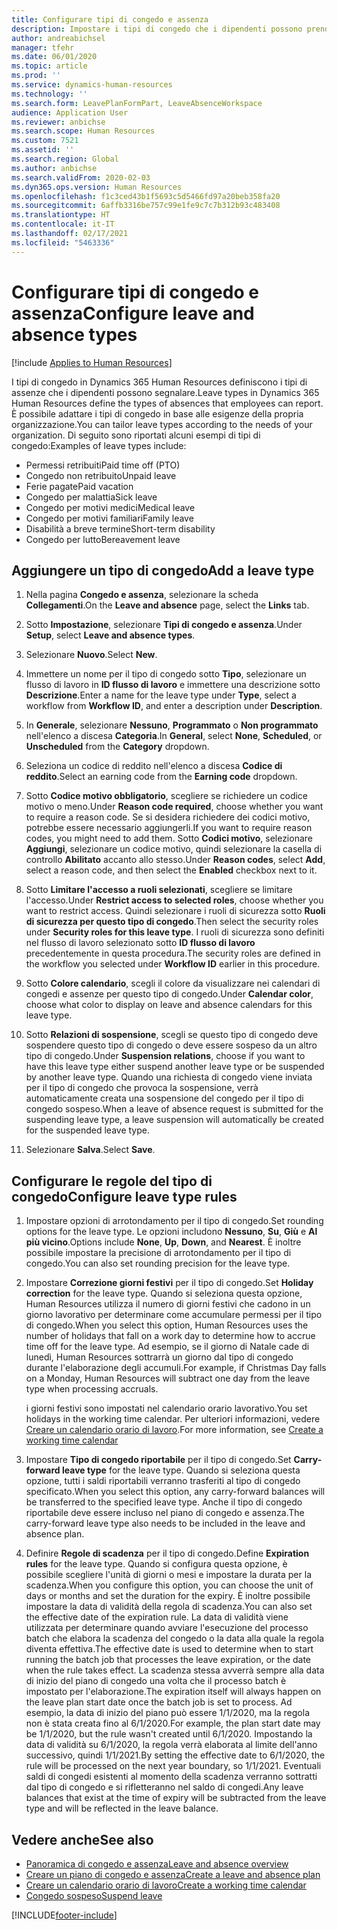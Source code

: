 ```yaml
---
title: Configurare tipi di congedo e assenza
description: Impostare i tipi di congedo che i dipendenti possono prendere in Dynamics 365 Human Resources.
author: andreabichsel
manager: tfehr
ms.date: 06/01/2020
ms.topic: article
ms.prod: ''
ms.service: dynamics-human-resources
ms.technology: ''
ms.search.form: LeavePlanFormPart, LeaveAbsenceWorkspace
audience: Application User
ms.reviewer: anbichse
ms.search.scope: Human Resources
ms.custom: 7521
ms.assetid: ''
ms.search.region: Global
ms.author: anbichse
ms.search.validFrom: 2020-02-03
ms.dyn365.ops.version: Human Resources
ms.openlocfilehash: f1c3ced43b1f5693c5d5466fd97a20beb358fa20
ms.sourcegitcommit: 6affb3316be757c99e1fe9c7c7b312b93c483408
ms.translationtype: HT
ms.contentlocale: it-IT
ms.lasthandoff: 02/17/2021
ms.locfileid: "5463336"
---
```

# <a name="configure-leave-and-absence-types"></a><span data-ttu-id="82c28-103">Configurare tipi di congedo e assenza</span><span class="sxs-lookup"><span data-stu-id="82c28-103">Configure leave and absence types</span></span>

[!include [Applies to Human Resources](../includes/applies-to-hr.md)]

<span data-ttu-id="82c28-104">I tipi di congedo in Dynamics 365 Human Resources definiscono i tipi di assenze che i dipendenti possono segnalare.</span><span class="sxs-lookup"><span data-stu-id="82c28-104">Leave types in Dynamics 365 Human Resources define the types of absences that employees can report.</span></span> <span data-ttu-id="82c28-105">È possibile adattare i tipi di congedo in base alle esigenze della propria organizzazione.</span><span class="sxs-lookup"><span data-stu-id="82c28-105">You can tailor leave types according to the needs of your organization.</span></span> <span data-ttu-id="82c28-106">Di seguito sono riportati alcuni esempi di tipi di congedo:</span><span class="sxs-lookup"><span data-stu-id="82c28-106">Examples of leave types include:</span></span>

- <span data-ttu-id="82c28-107">Permessi retribuiti</span><span class="sxs-lookup"><span data-stu-id="82c28-107">Paid time off (PTO)</span></span>
- <span data-ttu-id="82c28-108">Congedo non retribuito</span><span class="sxs-lookup"><span data-stu-id="82c28-108">Unpaid leave</span></span>
- <span data-ttu-id="82c28-109">Ferie pagate</span><span class="sxs-lookup"><span data-stu-id="82c28-109">Paid vacation</span></span>
- <span data-ttu-id="82c28-110">Congedo per malattia</span><span class="sxs-lookup"><span data-stu-id="82c28-110">Sick leave</span></span>
- <span data-ttu-id="82c28-111">Congedo per motivi medici</span><span class="sxs-lookup"><span data-stu-id="82c28-111">Medical leave</span></span>
- <span data-ttu-id="82c28-112">Congedo per motivi familiari</span><span class="sxs-lookup"><span data-stu-id="82c28-112">Family leave</span></span>
- <span data-ttu-id="82c28-113">Disabilità a breve termine</span><span class="sxs-lookup"><span data-stu-id="82c28-113">Short-term disability</span></span>
- <span data-ttu-id="82c28-114">Congedo per lutto</span><span class="sxs-lookup"><span data-stu-id="82c28-114">Bereavement leave</span></span>

## <a name="add-a-leave-type"></a><span data-ttu-id="82c28-115">Aggiungere un tipo di congedo</span><span class="sxs-lookup"><span data-stu-id="82c28-115">Add a leave type</span></span>

1. <span data-ttu-id="82c28-116">Nella pagina **Congedo e assenza**, selezionare la scheda **Collegamenti**.</span><span class="sxs-lookup"><span data-stu-id="82c28-116">On the **Leave and absence** page, select the **Links** tab.</span></span>

2. <span data-ttu-id="82c28-117">Sotto **Impostazione**, selezionare **Tipi di congedo e assenza**.</span><span class="sxs-lookup"><span data-stu-id="82c28-117">Under **Setup**, select **Leave and absence types**.</span></span>

3. <span data-ttu-id="82c28-118">Selezionare **Nuovo**.</span><span class="sxs-lookup"><span data-stu-id="82c28-118">Select **New**.</span></span>

4. <span data-ttu-id="82c28-119">Immettere un nome per il tipo di congedo sotto **Tipo**, selezionare un flusso di lavoro in **ID flusso di lavoro** e immettere una descrizione sotto **Descrizione**.</span><span class="sxs-lookup"><span data-stu-id="82c28-119">Enter a name for the leave type under **Type**, select a workflow from **Workflow ID**, and enter a description under **Description**.</span></span>

5. <span data-ttu-id="82c28-120">In **Generale**, selezionare **Nessuno**, **Programmato** o **Non programmato** nell'elenco a discesa **Categoria**.</span><span class="sxs-lookup"><span data-stu-id="82c28-120">In **General**, select **None**, **Scheduled**, or **Unscheduled** from the **Category** dropdown.</span></span>

6. <span data-ttu-id="82c28-121">Seleziona un codice di reddito nell'elenco a discesa **Codice di reddito**.</span><span class="sxs-lookup"><span data-stu-id="82c28-121">Select an earning code from the **Earning code** dropdown.</span></span>

7. <span data-ttu-id="82c28-122">Sotto **Codice motivo obbligatorio**, scegliere se richiedere un codice motivo o meno.</span><span class="sxs-lookup"><span data-stu-id="82c28-122">Under **Reason code required**, choose whether you want to require a reason code.</span></span> <span data-ttu-id="82c28-123">Se si desidera richiedere dei codici motivo, potrebbe essere necessario aggiungerli.</span><span class="sxs-lookup"><span data-stu-id="82c28-123">If you want to require reason codes, you might need to add them.</span></span> <span data-ttu-id="82c28-124">Sotto **Codici motivo**, selezionare **Aggiungi**, selezionare un codice motivo, quindi selezionare la casella di controllo **Abilitato** accanto allo stesso.</span><span class="sxs-lookup"><span data-stu-id="82c28-124">Under **Reason codes**, select **Add**, select a reason code, and then select the **Enabled** checkbox next to it.</span></span>

8. <span data-ttu-id="82c28-125">Sotto **Limitare l'accesso a ruoli selezionati**, scegliere se limitare l'accesso.</span><span class="sxs-lookup"><span data-stu-id="82c28-125">Under **Restrict access to selected roles**, choose whether you want to restrict access.</span></span> <span data-ttu-id="82c28-126">Quindi selezionare i ruoli di sicurezza sotto **Ruoli di sicurezza per questo tipo di congedo**.</span><span class="sxs-lookup"><span data-stu-id="82c28-126">Then select the security roles under **Security roles for this leave type**.</span></span> <span data-ttu-id="82c28-127">I ruoli di sicurezza sono definiti nel flusso di lavoro selezionato sotto **ID flusso di lavoro** precedentemente in questa procedura.</span><span class="sxs-lookup"><span data-stu-id="82c28-127">The security roles are defined in the workflow you selected under **Workflow ID** earlier in this procedure.</span></span>

9. <span data-ttu-id="82c28-128">Sotto **Colore calendario**, scegli il colore da visualizzare nei calendari di congedi e assenze per questo tipo di congedo.</span><span class="sxs-lookup"><span data-stu-id="82c28-128">Under **Calendar color**, choose what color to display on leave and absence calendars for this leave type.</span></span> 

10. <span data-ttu-id="82c28-129">Sotto **Relazioni di sospensione**, scegli se questo tipo di congedo deve sospendere questo tipo di congedo o deve essere sospeso da un altro tipo di congedo.</span><span class="sxs-lookup"><span data-stu-id="82c28-129">Under **Suspension relations**, choose if you want to have this leave type either suspend another leave type or be suspended by another leave type.</span></span> <span data-ttu-id="82c28-130">Quando una richiesta di congedo viene inviata per il tipo di congedo che provoca la sospensione, verrà automaticamente creata una sospensione del congedo per il tipo di congedo sospeso.</span><span class="sxs-lookup"><span data-stu-id="82c28-130">When a leave of absence request is submitted for the suspending leave type, a leave suspension will automatically be created for the suspended leave type.</span></span> 

10. <span data-ttu-id="82c28-131">Selezionare **Salva**.</span><span class="sxs-lookup"><span data-stu-id="82c28-131">Select **Save**.</span></span>

## <a name="configure-leave-type-rules"></a><span data-ttu-id="82c28-132">Configurare le regole del tipo di congedo</span><span class="sxs-lookup"><span data-stu-id="82c28-132">Configure leave type rules</span></span>

1. <span data-ttu-id="82c28-133">Impostare opzioni di arrotondamento per il tipo di congedo.</span><span class="sxs-lookup"><span data-stu-id="82c28-133">Set rounding options for the leave type.</span></span> <span data-ttu-id="82c28-134">Le opzioni includono **Nessuno**, **Su**, **Giù** e **Al più vicino**.</span><span class="sxs-lookup"><span data-stu-id="82c28-134">Options include **None**, **Up**, **Down**, and **Nearest**.</span></span> <span data-ttu-id="82c28-135">È inoltre possibile impostare la precisione di arrotondamento per il tipo di congedo.</span><span class="sxs-lookup"><span data-stu-id="82c28-135">You can also set rounding precision for the leave type.</span></span>

2. <span data-ttu-id="82c28-136">Impostare **Correzione giorni festivi** per il tipo di congedo.</span><span class="sxs-lookup"><span data-stu-id="82c28-136">Set **Holiday correction** for the leave type.</span></span> <span data-ttu-id="82c28-137">Quando si seleziona questa opzione, Human Resources utilizza il numero di giorni festivi che cadono in un giorno lavorativo per determinare come accumulare permessi per il tipo di congedo.</span><span class="sxs-lookup"><span data-stu-id="82c28-137">When you select this option, Human Resources uses the number of holidays that fall on a work day to determine how to accrue time off for the leave type.</span></span> <span data-ttu-id="82c28-138">Ad esempio, se il giorno di Natale cade di lunedì, Human Resources sottrarrà un giorno dal tipo di congedo durante l'elaborazione degli accumuli.</span><span class="sxs-lookup"><span data-stu-id="82c28-138">For example, if Christmas Day falls on a Monday, Human Resources will subtract one day from the leave type when processing accruals.</span></span>

   <span data-ttu-id="82c28-139">i giorni festivi sono impostati nel calendario orario lavorativo.</span><span class="sxs-lookup"><span data-stu-id="82c28-139">You set holidays in the working time calendar.</span></span> <span data-ttu-id="82c28-140">Per ulteriori informazioni, vedere [Creare un calendario orario di lavoro](hr-leave-and-absence-working-time-calendar.md).</span><span class="sxs-lookup"><span data-stu-id="82c28-140">For more information, see [Create a working time calendar](hr-leave-and-absence-working-time-calendar.md)</span></span>
   
 3. <span data-ttu-id="82c28-141">Impostare **Tipo di congedo riportabile** per il tipo di congedo.</span><span class="sxs-lookup"><span data-stu-id="82c28-141">Set **Carry-forward leave type** for the leave type.</span></span> <span data-ttu-id="82c28-142">Quando si seleziona questa opzione, tutti i saldi riportabili verranno trasferiti al tipo di congedo specificato.</span><span class="sxs-lookup"><span data-stu-id="82c28-142">When you select this option, any carry-forward balances will be transferred to the specified leave type.</span></span> <span data-ttu-id="82c28-143">Anche il tipo di congedo riportabile deve essere incluso nel piano di congedo e assenza.</span><span class="sxs-lookup"><span data-stu-id="82c28-143">The carry-forward leave type also needs to be included in the leave and absence plan.</span></span> 
 
 4. <span data-ttu-id="82c28-144">Definire **Regole di scadenza** per il tipo di congedo.</span><span class="sxs-lookup"><span data-stu-id="82c28-144">Define **Expiration rules** for the leave type.</span></span> <span data-ttu-id="82c28-145">Quando si configura questa opzione, è possibile scegliere l'unità di giorni o mesi e impostare la durata per la scadenza.</span><span class="sxs-lookup"><span data-stu-id="82c28-145">When you configure this option, you can choose the unit of days or months and set the duration for the expiry.</span></span> <span data-ttu-id="82c28-146">È inoltre possibile impostare la data di validità della regola di scadenza.</span><span class="sxs-lookup"><span data-stu-id="82c28-146">You can also set the effective date of the expiration rule.</span></span> <span data-ttu-id="82c28-147">La data di validità viene utilizzata per determinare quando avviare l'esecuzione del processo batch che elabora la scadenza del congedo o la data alla quale la regola diventa effettiva.</span><span class="sxs-lookup"><span data-stu-id="82c28-147">The effective date is used to determine when to start running the batch job that processes the leave expiration, or the date when the rule takes effect.</span></span> <span data-ttu-id="82c28-148">La scadenza stessa avverrà sempre alla data di inizio del piano di congedo una volta che il processo batch è impostato per l'elaborazione.</span><span class="sxs-lookup"><span data-stu-id="82c28-148">The expiration itself will always happen on the leave plan start date once the batch job is set to process.</span></span> <span data-ttu-id="82c28-149">Ad esempio, la data di inizio del piano può essere 1/1/2020, ma la regola non è stata creata fino al 6/1/2020.</span><span class="sxs-lookup"><span data-stu-id="82c28-149">For example, the plan start date may be 1/1/2020, but the rule wasn't created until 6/1/2020.</span></span> <span data-ttu-id="82c28-150">Impostando la data di validità su 6/1/2020, la regola verrà elaborata al limite dell'anno successivo, quindi 1/1/2021.</span><span class="sxs-lookup"><span data-stu-id="82c28-150">By setting the effective date to 6/1/2020, the rule will be processed on the next year boundary, so 1/1/2021.</span></span> <span data-ttu-id="82c28-151">Eventuali saldi di congedi esistenti al momento della scadenza verranno sottratti dal tipo di congedo e si rifletteranno nel saldo di congedi.</span><span class="sxs-lookup"><span data-stu-id="82c28-151">Any leave balances that exist at the time of expiry will be subtracted from the leave type and will be reflected in the leave balance.</span></span> 
 
## <a name="see-also"></a><span data-ttu-id="82c28-152">Vedere anche</span><span class="sxs-lookup"><span data-stu-id="82c28-152">See also</span></span>

- [<span data-ttu-id="82c28-153">Panoramica di congedo e assenza</span><span class="sxs-lookup"><span data-stu-id="82c28-153">Leave and absence overview</span></span>](hr-leave-and-absence-overview.md)
- [<span data-ttu-id="82c28-154">Creare un piano di congedo e assenza</span><span class="sxs-lookup"><span data-stu-id="82c28-154">Create a leave and absence plan</span></span>](hr-leave-and-absence-plans.md)
- [<span data-ttu-id="82c28-155">Creare un calendario orario di lavoro</span><span class="sxs-lookup"><span data-stu-id="82c28-155">Create a working time calendar</span></span>](hr-leave-and-absence-working-time-calendar.md)
- [<span data-ttu-id="82c28-156">Congedo sospeso</span><span class="sxs-lookup"><span data-stu-id="82c28-156">Suspend leave</span></span>](hr-leave-and-absence-suspend-leave.md)



[!INCLUDE[footer-include](../includes/footer-banner.md)]
